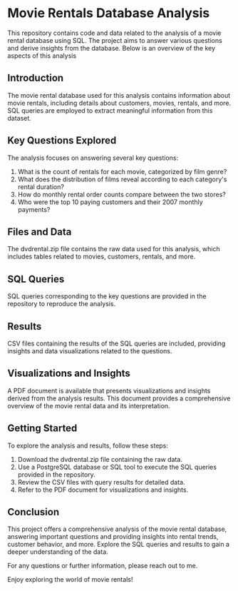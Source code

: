 # Movie Rentals Database Analysis
This repository contains code and data related to the analysis of a movie rental database using SQL. The project aims to answer various questions and derive insights from the database. Below is an overview of the key aspects of this analysis

## Introduction
The movie rental database used for this analysis contains information about movie rentals, including details about customers, movies, rentals, and more. SQL queries are employed to extract meaningful information from this dataset.

## Key Questions Explored
The analysis focuses on answering several key questions:
1. What is the count of rentals for each movie, categorized by film genre?
2. What does the distribution of films reveal according to each category's rental duration?
3. How do monthly rental order counts compare between the two stores?
4. Who were the top 10 paying customers and their 2007 monthly payments?

## Files and Data
The dvdrental.zip file contains the raw data used for this analysis, which includes tables related to movies, customers, rentals, and more.

## SQL Queries
SQL queries corresponding to the key questions are provided in the repository to reproduce the analysis.

## Results
CSV files containing the results of the SQL queries are included, providing insights and data visualizations related to the questions.

## Visualizations and Insights
A PDF document is available that presents visualizations and insights derived from the analysis results. This document provides a comprehensive overview of the movie rental data and its interpretation.

## Getting Started
To explore the analysis and results, follow these steps:
1. Download the dvdrental.zip file containing the raw data.
2. Use a PostgreSQL database or SQL tool to execute the SQL queries provided in the repository.
3. Review the CSV files with query results for detailed data.
4. Refer to the PDF document for visualizations and insights.

## Conclusion
This project offers a comprehensive analysis of the movie rental database, answering important questions and providing insights into rental trends, customer behavior, and more. Explore the SQL queries and results to gain a deeper understanding of the data.

For any questions or further information, please reach out to me.

Enjoy exploring the world of movie rentals!
